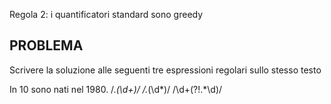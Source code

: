 Regola 2: i quantificatori standard sono greedy

## PROBLEMA
Scrivere la soluzione alle seguenti tre espressioni regolari sullo stesso testo

In 10 sono nati nel 1980.
/.*(\d+)/
/.*(\d*)/
/\d+(?!.*\d)/